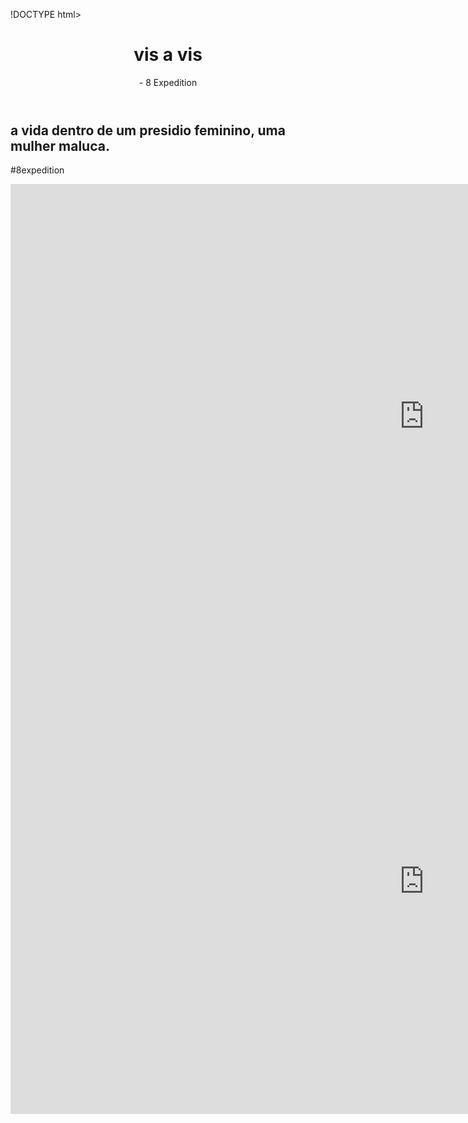 !DOCTYPE html>
<html lang="emt
<head>
    <meta charset="UTF-8">
    <meta name="viewport" content="width=device-width, initial-scale=1.0">
    <link rel="stylesheet" href="style.css">
    <title>Document</title>
</head>
<body>
    <body>
        <header>
            <h1> vis a vis </h1>- 8 Expedition</h1>
        </header>
        <section>
            <div class="chamada-texto">
                <h1>a vida dentro de um presidio feminino,
                    uma mulher maluca.</h1>
                <p>#8expedition</p>
            </div>
            <div>
                <iframe width="1323" height="744" src="https://www.youtube.com/embed/V9vYG8I9Rqc" title="Vis A Vis Temporada: 1 Episódio: 2 Completo" frameborder="0" allow="accelerometer; autoplay; clipboard-write; encrypted-media; gyroscope; picture-in-picture; web-share" referrerpolicy="strict-origin-when-cross-origin" allowfullscreen></iframe>
            </div>
        </section>


</body>
</html><iframe width="1323" height="744" src="https://www.youtube.com/embed/V9vYG8I9Rqc" title="Vis A Vis Temporada: 1 Episódio: 2 Completo" frameborder="0" allow="accelerometer; autoplay; clipboard-write; encrypted-media; gyroscope; picture-in-picture; web-share" referrerpolicy="strict-origin-when-cross-origin" allowfullscreen></ifram
    body{
    color:#c6a974 ;
    background-color:#0c0c0c ;
    margin: 0px;
    margin-bottom: 100px;
    }
    s
    header{
        border-bottom: solid 2px #a58e63 ;
        margin: 20px;
        font-size: 32px;
        color: black;
    }
    
    section{
         
    padding-bottom: 80px;
    padding-top: 80px;
    background: gray;
    display: flex;
    justify-content: center;
    }
    
    h1{
    color:#c6a974 ;
    font-size: 40px;
    }
    
    p{
        font-size: 20px;
    }
    
    .categoria{
    
    padding-left: 20px;
    padding-right: 20px;
    
    }
    
    .categoria-videos {
        display: flex;
        overflow-x: auto;
        gap: 10px;
    }
    
    img{
    
        height: 200px;
    }
    
    .categoria-videos img{
    
        opacity: 0.5;
        height: 200px;
    }
    
    .categoria-videos img:hover{
    
    opacity:1.0;
    border: 3px solid #c6a974;
    
    }
    
    .categoria h2{
    color: #a58e63;
    
    }
    
    .chamada-texto{
        margin-right: 1%;
        text-align: center;
        padding: 20px;
        background-color: #0c0c0c;
        color: #c6a974;
    }
